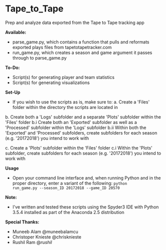 # Tape_to_Tape
Prep and analyze data exported from the Tape to Tape tracking app

<b>Available:</b>
- parse_game.py, which contains a function that pulls and reformats exported plays files from tapetotapetracker.com
- run_game.py, which creates a season and game argument it passes through to parse_game.py

<b>To-Do:</b>
- Script(s) for generating player and team statistics
- Script(s) for generating visualizations

<b>Set-Up</b>
- If you wish to use the scripts as is, make sure to:
a. Create a 'Files' folder within the directory the scripts are located in

b. Create both a 'Logs' subfolder and a separate 'Plots' subfolder within the 'Files' folder
b.i Create both an 'Exported' subfolder as well as a 'Processed' subfolder within the 'Logs' subfolder
b.ii Within both the 'Exported' and 'Processed' subfolders, create subfolders for each season (e.g. '20172018') you intend to work with  

c. Create a 'Plots' subfolder within the 'Files' folder
c.i Within the 'Plots' subfolder, create subfolders for each season (e.g. '20172018') you intend to work with

<b>Usage</b>
- Open your command line interface and, when running Python and in the proper directory, enter a variant of the following: <code>python run_game.py --season_ID 20172018 --game_ID 20570</code>

<b>Note:</b>
- I've written and tested these scripts using the Spyder3 IDE with Python 3.5.4 installed as part of the Anaconda 2.5 distribution

<b>Special Thanks:</b>
- Muneeb Alam @muneebalamcu
- Christoper Knieste @chrisknieste
- Rushil Ram @_rushil_
